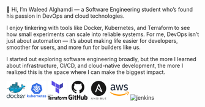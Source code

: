 👋 Hi, I’m Waleed Alghamdi — a Software Engineering student who’s found his passion in DevOps and cloud technologies.

I enjoy tinkering with tools like Docker, Kubernetes, and Terraform to see how small experiments can scale into reliable systems. For me, DevOps isn’t just about automation — it’s about making life easier for developers, smoother for users, and more fun for builders like us.

I started out exploring software engineering broadly, but the more I learned about infrastructure, CI/CD, and cloud-native development, the more I realized this is the space where I can make the biggest impact.


<p align="left">
 <img src="https://raw.githubusercontent.com/devicons/devicon/master/icons/docker/docker-original-wordmark.svg" alt="docker" width="50" height="50"/>
  <img src="https://raw.githubusercontent.com/devicons/devicon/master/icons/kubernetes/kubernetes-plain-wordmark.svg" alt="kubernetes" width="50" height="50"/>
  <img src="https://raw.githubusercontent.com/devicons/devicon/master/icons/terraform/terraform-original-wordmark.svg" alt="terraform" width="50" height="50"/>
  <img src="https://raw.githubusercontent.com/devicons/devicon/master/icons/github/github-original-wordmark.svg" alt="github" width="50" height="50"/>
  <img src="https://raw.githubusercontent.com/devicons/devicon/master/icons/ansible/ansible-original-wordmark.svg" alt="ansible" width="50" height="50"/>
  <img src="https://raw.githubusercontent.com/devicons/devicon/master/icons/amazonwebservices/amazonwebservices-original-wordmark.svg" alt="aws" width="50" height="50"/>
  <img src="https://www.jenkins.io/images/logos/jenkins/jenkins.png" alt="jenkins" width="50" height="50"/>
</p>
